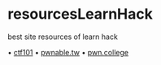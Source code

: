 # resourcesLearnHack

best site resources of learn hack

• <a href="ctf101.org">ctf101</a>
• <a href="pwnable.tw">pwnable.tw</a>
• <a href="pwn.college">pwn.college</a>
